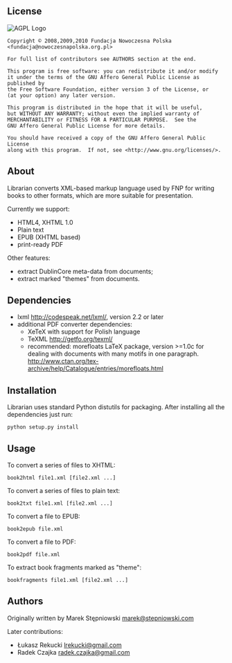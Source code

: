 License
-------

  ![AGPL Logo](http://www.gnu.org/graphics/agplv3-155x51.png)
    
    Copyright © 2008,2009,2010 Fundacja Nowoczesna Polska <fundacja@nowoczesnapolska.org.pl>
    
    For full list of contributors see AUTHORS section at the end. 

    This program is free software: you can redistribute it and/or modify
    it under the terms of the GNU Affero General Public License as published by
    the Free Software Foundation, either version 3 of the License, or
    (at your option) any later version.

    This program is distributed in the hope that it will be useful,
    but WITHOUT ANY WARRANTY; without even the implied warranty of
    MERCHANTABILITY or FITNESS FOR A PARTICULAR PURPOSE.  See the
    GNU Affero General Public License for more details.

    You should have received a copy of the GNU Affero General Public License
    along with this program.  If not, see <http://www.gnu.org/licenses/>.


About 
------

Librarian converts XML-based markup language used by FNP for writing books to 
other formats, which are more suitable for presentation.

Currently we support:

 * HTML4, XHTML 1.0
 * Plain text
 * EPUB (XHTML based)
 * print-ready PDF
 
Other features: 

 * extract DublinCore meta-data from documents;
 * extract marked "themes" from documents.


Dependencies
------------

 * lxml <http://codespeak.net/lxml/>, version 2.2 or later
 * additional PDF converter dependencies:
   * XeTeX with support for Polish language
   * TeXML <http://getfo.org/texml/>
   * recommended: morefloats LaTeX package, version >=1.0c
     for dealing with documents with many motifs in one paragraph.
     <http://www.ctan.org/tex-archive/help/Catalogue/entries/morefloats.html>


Installation
------------

Librarian uses standard Python distutils for packaging. After installing all the dependencies just run:

    python setup.py install
    

Usage
------

To convert a series of files to XHTML:

    book2html file1.xml [file2.xml ...]

To convert a series of files to plain text:

    book2txt file1.xml [file2.xml ...]

To convert a file to EPUB:

    book2epub file.xml

To convert a file to PDF:

    book2pdf file.xml

To extract book fragments marked as "theme":

    bookfragments file1.xml [file2.xml ...]


Authors
-------
Originally written by Marek Stępniowski <marek@stepniowski.com>
	
Later contributions:

 * Łukasz Rekucki <lrekucki@gmail.com>
 * Radek Czajka <radek.czajka@gmail.com>